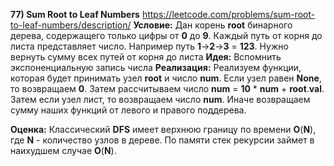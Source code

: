 **77) Sum Root to Leaf Numbers**
https://leetcode.com/problems/sum-root-to-leaf-numbers/description/
**Условие:**
Дан корень **root** бинарного дерева, содержащего только цифры от **0** до **9**. Каждый путь от корня до листа представляет число. Например путь **1**->**2**->**3** = **123**. Нужно вернуть сумму всех путей от корня до листа
**Идея:**
Вспомнить экспоненциальную запись числа
**Реализация:**
    Реализуем функции, которая будет принимать узел **root** и число **num**. Если узел равен **None**, то возвращаем **0**. Затем рассчитываем число **num** = **10** * **num** + **root**.**val**. Затем если узел лист, то возвращаем число **num**. Иначе возвращаем сумму наших функций от левого и правого поддерева.

**Оценка:**
    Классический **DFS** имеет верхнюю границу по времени **O**(**N**), где **N** - количество узлов в дереве. По памяти стек рекурсии займет в наихудшем случае **O**(**N**).
